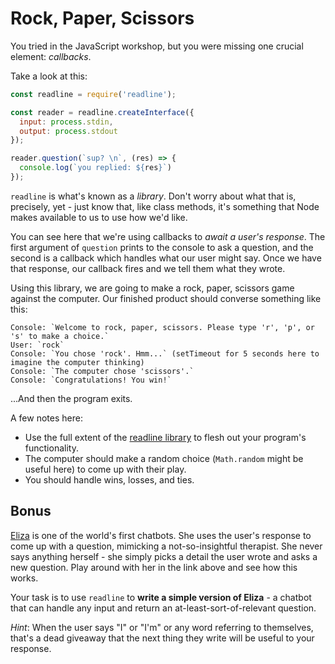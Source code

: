 # Rock, Paper, Scissors

You tried in the JavaScript workshop, but you were missing one crucial element: *callbacks*.

Take a look at this:

```js
const readline = require('readline');

const reader = readline.createInterface({
  input: process.stdin,
  output: process.stdout
});

reader.question(`sup? \n`, (res) => {
  console.log(`you replied: ${res}`)
});
```

`readline` is what's known as a *library*. Don't worry about what that is, precisely, yet - just know that, like class methods, it's something that Node makes available to us to use how we'd like.

You can see here that we're using callbacks to *await a user's response*. The first argument of `question` prints to the console to ask a question, and the second is a callback which handles what our user might say. Once we have that response, our callback fires and we tell them what they wrote.

Using this library, we are going to make a rock, paper, scissors game against the computer. Our finished product should converse something like this:

```
Console: `Welcome to rock, paper, scissors. Please type 'r', 'p', or 's' to make a choice.`
User: `rock`
Console: `You chose 'rock'. Hmm...` (setTimeout for 5 seconds here to imagine the computer thinking)
Console: `The computer chose 'scissors'.`
Console: `Congratulations! You win!`
```

...And then the program exits.

A few notes here:

* Use the full extent of the [readline library](https://node.readthedocs.io/en/latest/api/readline/) to flesh out your program's functionality.
* The computer should make a random choice (`Math.random` might be useful here) to come up with their play.
* You should handle wins, losses, and ties.

## Bonus

[Eliza](http://psych.fullerton.edu/mbirnbaum/psych101/Eliza.htm) is one of the world's first chatbots. She uses the user's response to come up with a question, mimicking a not-so-insightful therapist. She never says anything herself - she simply picks a detail the user wrote and asks a new question. Play around with her in the link above and see how this works.

Your task is to use `readline` to **write a simple version of Eliza** - a chatbot that can handle any input and return an at-least-sort-of-relevant question.

*Hint*: When the user says "I" or "I'm" or any word referring to themselves, that's a dead giveaway that the next thing they write will be useful to your response.
